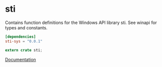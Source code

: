 # sti #
Contains function definitions for the Windows API library sti. See winapi for types and constants.

```toml
[dependencies]
sti-sys = "0.0.1"
```

```rust
extern crate sti;
```

[Documentation](https://retep998.github.io/doc/sti/)
